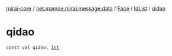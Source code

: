 [mirai-core](../../../index.md) / [net.mamoe.mirai.message.data](../../index.md) / [Face](../index.md) / [IdList](index.md) / [qidao](./qidao.md)

# qidao

`const val qidao: `[`Int`](https://kotlinlang.org/api/latest/jvm/stdlib/kotlin/-int/index.html)